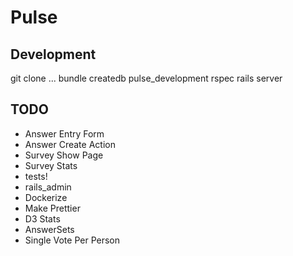 # Pulse

## Development

git clone ...
bundle
createdb pulse_development
rspec
rails server

## TODO

* Answer Entry Form
* Answer Create Action
* Survey Show Page
* Survey Stats
* tests!
* rails_admin
* Dockerize
* Make Prettier
* D3 Stats
* AnswerSets
* Single Vote Per Person
